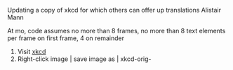 Updating a copy of xkcd for which others can offer up translations
Alistair Mann

At mo, code assumes no more than 8 frames, no more than 8 text elements per frame on first frame, 4 on remainder

 1. Visit [xkcd](https://xkcd.com/)
 2. Right-click image | save image as | xkcd-orig-<title>.png | save
 3. Open GIMP
 4. File | open | xkcd-orig-<title>.png | open
 5. file | save as | xkcd-orig-<title>.xcf | save
 6. print the image
   1. title the image
   2. Record dimensions of image
   3. Hover image on site: is there a title=”” popup? If so, note a fr0001 
   4. label the textual elements (“fr0104” etc)
     1. If some textual elements repeat (“Yes”, “X” etc) then label the first, second and subsequent label with a new lable AND the original. This sign that position changes but the newmark doesn't
   5. ~~label point elements (“speech line”) leaving original lines in this time~~
 1. Title two tables 
   1. textual
     1. one row per textual elements
     1. cols: corner; x,y, w
   1. ~~point elements~~
     1. ~~one row per two points (“pt1, pt2”)~~
     1. ~~Cols: xy->xy~~
 1. Co-ords:
   1. For each textual element
     1. determine where the corner should go (just tl, tr, bl, br for now)
     2. Get pixel co-ords for textual element and point elements
     3. determine max width of bubble
 9. Erase all textual and speech bubble elements
 10. File | save as | xkcd-notext-<title>.xcf
 11. File | export … | export | export
 12. Close gimp
 13. Upload png to imgur and capture img src address
 14. At www.csi18n.com, mkdir -p ~/csi18n/xkcd/<title> //title should use underscore not spaces
   1. cd ~/csi18n/xkcd/<title>
   2. cp ../20141201/index.php . (or whichever is most recent version)
   3. cp ../20141201/index.html .
   4. Edit index.html
     1. search/replace previous title with new
     2. change <img src=”
     3. Change attribution
     4. Change date
     5. Change “prev” link to last xkcd
     6. change divs to handle particular number this day
     7. change textareas to handle particular number this day
     8. comment out unused createDialog_v2s  in xkcdShow()
     9. ~~comment out unused items in xkcdShowLines()~~
     10. Data for xkcdShow() for BT, TL etc, co-ords and widths
     11. Review xkcdShow() font sizes
     12. ~~Data for xkcdShowLines() for speech lines~~
     13. If see-through PNG
       1. Work up each z-index
       2. Add second area map because closer z-index of see through PNG means can't click text behind. A better solution: divide PNG into four around unused center 
  14. hidden image title?
    1. If necc, uncomment hideWhatWasImgTitle
    2. If necc, hideWhatWasImgTitle, showWhatWasImgTitle correct element
    3. Correct image-map via [image maps](http://www.image-maps.com/)
     1. Use the first <area … tag in the html code
  15. in index.php,
    1. search replace old title with new
    2. change container_width to match image width
    3. ~~edit “handle POSTS” to suit~~
    4. edit “check if enough to POST” to suit
    5. ~~edit “perform POSTs”~~
    6. Modify script_uri to suit
    7. edit “check guest params inbound”, ensure sizeof correct!
    8. Edit “reset all the things, if not got expected things “
  16. in ../common_javascript_v2.html (if additional elements needed)
    1. extend if $el … to suit (two loads)
    2. extend handler_fr... to suit 
    3. extend localstorage.setitem to suit
    4. extend d.innerHTML to suit
    5. extend xkcdShow to suit
  17. When dealing with same newmark, different location
    1. Add content to the uncircled/first label
    2. Circled labels should copy
    3. index.html/createDialog_v2 should change 10th arg so newmark matches first in line
    4. index.html comment out textareas for those elements reusing labels
    5. index.php comment out IFs for those elements reusing labels
    6. index.php comment out post_a_new for those elements reusing labels
    7. index.php LEAVE unused elements in allcrids
 15. Tie in this page to any indexing pages:
   1. add as “next” to previous index.html
   2. add to xkcd/index.html
 16. At site: Page should now work, with 404s for text. add English text as available translation:
   1. Make sure your credentials are correct in Globe | username / password -- they default to test05
   1. For each “404”
     1. Click
     2. Offer Another
     3. Add original English
     4. Anonymous
     5. Submit
   2. Make text a bit larger/smaller to suit
 17. Adjust co-ords to suity
